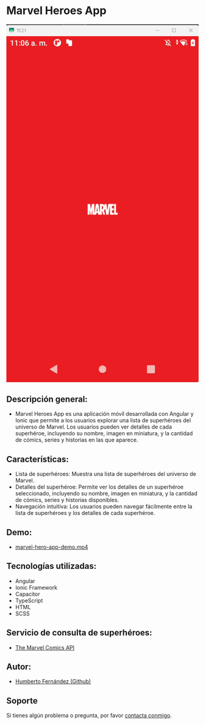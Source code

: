 # Marvel Heroes App

![Screenshot](/images/Screenshot.png)

## Descripción general:
- Marvel Heroes App es una aplicación móvil desarrollada con Angular y Ionic que permite a los usuarios explorar una lista de superhéroes del universo de Marvel. Los usuarios pueden ver detalles de cada superhéroe, incluyendo su nombre, imagen en miniatura, y la cantidad de cómics, series y historias en las que aparece.

## Características:
- Lista de superhéroes: Muestra una lista de superhéroes del universo de Marvel.
- Detalles del superhéroe: Permite ver los detalles de un superhéroe seleccionado, incluyendo su nombre, imagen en miniatura, y la cantidad de cómics, series y historias disponibles.
- Navegación intuitiva: Los usuarios pueden navegar fácilmente entre la lista de superhéroes y los detalles de cada superhéroe.

## Demo:
- [marvel-hero-app-demo.mp4](https://drive.google.com/file/d/13aDLbgjNtfgJApyXxXCKs6cTxPPA7Qtg/view?usp=sharing)

## Tecnologías utilizadas:
- Angular
- Ionic Framework
- Capacitor
- TypeScript
- HTML
- SCSS

## Servicio de consulta de superhéroes:
- [The Marvel Comics API](https://developer.marvel.com/docs#!/public/getCreatorCollection_get_0)

## Autor:
- [Humberto Fernández (Github)](https://github.com/hfernandezdev)

## Soporte

Si tienes algún problema o pregunta, por favor [contacta conmigo](mailto:humbertof44@gmail.com).